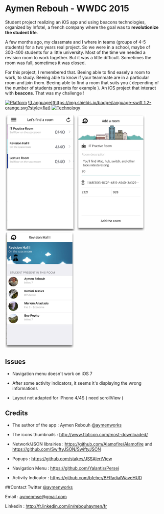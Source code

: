 Aymen Rebouh - WWDC 2015
========

Student project realizing an iOS app and using beacons technologies, organized by Infotel, a french company where the goal was to **revolutionize the student life**.

A few months ago, my classmate and I where in teams (groups of 4-5 students) for a two years real project. So we were in a school, maybe of 300-400 students for a little university. Most of the time we needed a revision room to work together. But it was a little difficult. Sometimes the room was full, sometimes it was closed. 

For this project, I remembered that. Beeing able to find easely a room to work, to study. Beeing able to know if your teammate are in a particular room and join them. Beeing able to find a room that suits you ( depending of the number of students presents for example ). An iOS project that interact with **beacons**. That was my challenge ! 


[![Platform](https://img.shields.io/badge/iOS-7.0%2B-lightgrey.svg?style=flat)](https://developer.apple.com/iphone/index.action)
[![Language](https://img.shields.io/badge/language-swift 1.2-orange.svg?style=flat)](https://developer.apple.com/swift)
[![Technology](https://img.shields.io/badge/technology-ibeacon-blue.svg?style=flat)](https://developer.apple.com/swift)


<img src="./AymenRebouh/Assets/screenshots/roomsList.png" title="Room list view" height="380px" alt="Room list view">
<img src="./AymenRebouh/Assets/screenshots/addRoom.png" title="Add room view" height="380px" alt="Add room view">
<img src="./AymenRebouh/Assets/screenshots/roomDetail.png" title="Authentication view" height="380px" alt="Authentication view">

## Issues

- Navigation menu doesn't work on iOS 7

- After some activity indicators, it seems it's displaying the wrong informations

- Layout not adapted for iPhone 4/4S ( need scrollView )


## Credits

- The author of the app : Aymen Rebouh [@aymenworks](http://twitter.com/aymenworks)

- The icons thumbnails : <http://www.flaticon.com/most-downloaded/>

- Network/JSON librairies : <https://github.com/Alamofire/Alamofire> and <https://github.com/SwiftyJSON/SwiftyJSON>

- Popups : <https://github.com/stakes/JSSAlertView>

- Navigation Menu : <https://github.com/Yalantis/Persei>

- Activity Indicator : <https://github.com/bfeher/BFRadialWaveHUD>
    
##Contact
Twitter [@aymenworks](http://twitter.com/aymenworks)

Email : <aymenmse@gmail.com>

Linkedin : <http://fr.linkedin.com/in/rebouhaymen/fr>

